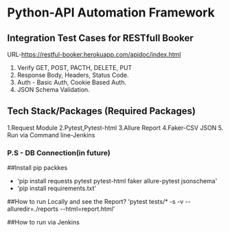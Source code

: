 # Python-API Automation Framework

## Integration Test Cases for RESTfull Booker
URL-https://restful-booker.herokuapp.com/apidoc/index.html

1. Verify GET, POST, PACTH, DELETE, PUT
1. Response Body, Headers, Status Code. 
2. Auth - Basic Auth, Cookie Based Auth.
3. JSON Schema Validation.

## Tech Stack/Packages (Required Packages)
1.Request Module
2.Pytest,Pytest-html
3.Allure Report
4.Faker-CSV JSON 
5. Run via Command line-Jenkins

### P.S - DB Connection(in future)

##Install pip packkes
- 'pip install requests pytest pytest-html faker allure-pytest jsonschema'
- 'pip install requirements.txt'

##How to run Locally and see the Report?
'pytest tests/* -s -v --alluredir=./reports --html=report.html'

##How to run via Jenkins
